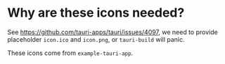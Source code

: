 # Why are these icons needed?

See <https://github.com/tauri-apps/tauri/issues/4097>, we need to provide placeholder `icon.ico` and `icon.png`, or `tauri-build` will panic.

These icons come from `example-tauri-app`.
